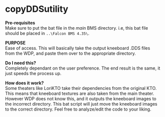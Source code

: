 # copyDDSutility

**Pre-requisites**<br>
Make sure to put the bat file in the *main* BMS directory. i.e, this bat file should be placed in `..\Falcon BMS 4.35\`.

**PURPOSE**<br>
Ease of access. This will basically take the output kneeboard .DDS files from the WDP, and paste them over to the appropriate directory.
  
**Do I need this?**<br>
Completely dependant on the user preference. The end result is the same, it just speeds the process up.

**How does it work?**<br>
Some theaters like LoriKTO take their dependencies from the original KTO. This means that kneeboard textures are also taken from the main theater. However WDP does not know this, and it outputs the kneeboard images to the incorrect directory. This bat script will just move the kneeboard images to the correct directory. Feel free to analyze/edit the code to your liking.
